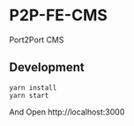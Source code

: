 # P2P-FE-CMS
Port2Port CMS


## Development

```
yarn install
yarn start
```

And Open http://localhost:3000
